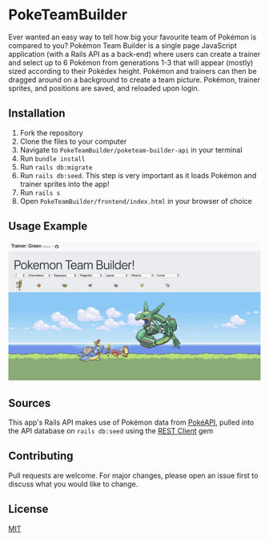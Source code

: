 # PokeTeamBuilder

Ever wanted an easy way to tell how big your favourite team of Pokémon is compared to you? Pokémon Team Builder is a single page JavaScript application (with a Rails API as a back-end) where users can create a trainer and select up to 6 Pokémon from generations 1-3 that will appear (mostly) sized according to their Pokédex height. Pokémon and trainers can then be dragged around on a background to create a team picture. Pokémon, trainer sprites, and positions are saved, and reloaded upon login.


## Installation

1. Fork the repository
2. Clone the files to your computer
3. Navigate to `PokeTeamBuilder/poketeam-builder-api` in your terminal
4. Run `bundle install`
5. Run `rails db:migrate`
6. Run `rails db:seed`. This step is very important as it loads Pokémon and trainer sprites into the app!
7. Run `rails s`
8. Open `PokeTeamBuilder/frontend/index.html` in your browser of choice

## Usage Example

![Screenshot of the app](frontend/images/readme/screencap.png)

## Sources
This app's Rails API makes use of Pokémon data from [PokéAPI](https://pokeapi.co/), pulled into the API database on `rails db:seed` using the [REST Client](https://github.com/rest-client/rest-client) gem

## Contributing
Pull requests are welcome. For major changes, please open an issue first to discuss what you would like to change.

## License
[MIT](https://choosealicense.com/licenses/mit/)

